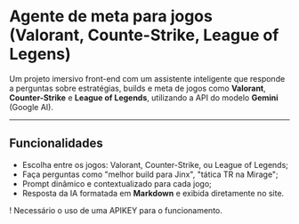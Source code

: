 # Agente de meta para jogos (Valorant, Counte-Strike, League of Legens)

Um projeto imersivo front-end com um assistente inteligente que responde a perguntas sobre estratégias, builds e meta de jogos como **Valorant**, **Counter-Strike** e **League of Legends**, utilizando a API do modelo **Gemini** (Google AI).

---

## Funcionalidades

- Escolha entre os jogos: Valorant, Counter-Strike, ou League of Legends;
- Faça perguntas como "melhor build para Jinx", "tática TR na Mirage";
- Prompt dinâmico e contextualizado para cada jogo;
- Resposta da IA formatada em **Markdown** e exibida diretamente no site.

! Necessário o uso de uma APIKEY para o funcionamento.
